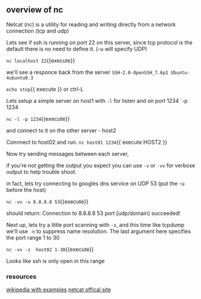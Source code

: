 ## overview of nc

Netcat (nc) is a utility for reading and writing directly from a network connection (tcp and udp)

Lets see if ssh is running on port 22 on this server, since tcp protocol is the default there is no need to define it. (-u will specify UDP)

`nc localhost 22`{{execute}}

we'll see a responce back from the server `SSH-2.0-OpenSSH_7.6p1 Ubuntu-4ubuntu0.3` 

`echo stop`{{ execute }} 
or ctrl-L


Lets setup a simple server on host1 with `-l` for listen and on port 1234 `-p 1234

`nc -l -p 1234`{{execute}}

and connect to it on the other server - host2

Connnect to host02 and run.
`nc host01 1234`{{ execute HOST2 }}

Now try sending messages between each server, 

if you're not getting the output you expect you can use `-v` or `-vv` for verbose output to help trouble shoot.

in fact, lets try connecting to  googles dns service on UDP 53 (put the -u before the host)

`nc -vv -u 8.8.8.8 53`{{execute}}

should return: Connection to 8.8.8.8 53 port [udp/domain] succeeded!

Next up, lets try a little port scanning with `-z`, and this time like tcpdump we'll use `-n` to suppress name resolution. The last argument here specifies the port range 1 to 30

`nc -vv -z  host02 1-30`{{execute}}

Looks like ssh is only open in this range


### resources

[wikipedia with examples](https://en.wikipedia.org/wiki/Netcat)
[netcat offical site](http://nc110.sourceforge.net/)
